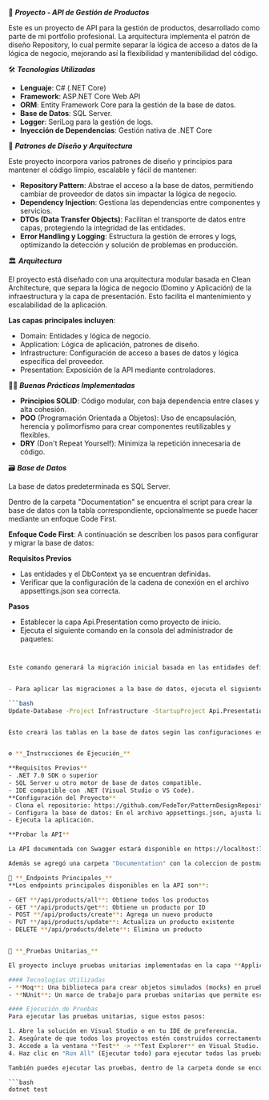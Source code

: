 📂 **_Proyecto - API de Gestión de Productos_**

Este es un proyecto de API para la gestión de productos, desarrollado como parte de mi portfolio profesional. La arquitectura implementa el patrón de diseño Repository, lo cual permite 
separar la lógica de acceso a datos de la lógica de negocio, mejorando así la flexibilidad y mantenibilidad del código.

🛠️ **_Tecnologías Utilizadas_**

- **Lenguaje**: C# (.NET Core)
- **Framework**: ASP.NET Core Web API
- **ORM**: Entity Framework Core para la gestión de la base de datos.
- **Base de Datos**: SQL Server.
- **Logger**: SeriLog para la gestión de logs.
- **Inyección de Dependencias**: Gestión nativa de .NET Core

🎨 **_Patrones de Diseño y Arquitectura_**

Este proyecto incorpora varios patrones de diseño y principios para mantener el código limpio, escalable y fácil de mantener:

- **Repository Pattern**: Abstrae el acceso a la base de datos, permitiendo cambiar de proveedor de datos sin impactar la lógica de negocio.
- **Dependency Injection**: Gestiona las dependencias entre componentes y servicios.
- **DTOs (Data Transfer Objects)**: Facilitan el transporte de datos entre capas, protegiendo la integridad de las entidades.
- **Error Handling y Logging**: Estructura la gestión de errores y logs, optimizando la detección y solución de problemas en producción.

🏛️ **_Arquitectura_**

El proyecto está diseñado con una arquitectura modular basada en Clean Architecture, que separa la lógica de negocio (Domino y Aplicación) de la infraestructura y la capa de presentación. 
Esto facilita el mantenimiento y escalabilidad de la aplicación.

**Las capas principales incluyen**:

- Domain: Entidades y lógica de negocio.
- Application: Lógica de aplicación, patrones de diseño.
- Infrastructure: Configuración de acceso a bases de datos y lógica específica del proveedor.
- Presentation: Exposición de la API mediante controladores.

👨‍🏫 **_Buenas Prácticas Implementadas_**

- **Principios SOLID**: Código modular, con baja dependencia entre clases y alta cohesión.
- **POO** (Programación Orientada a Objetos): Uso de encapsulación, herencia y polimorfismo para crear componentes reutilizables y flexibles.
- **DRY** (Don't Repeat Yourself): Minimiza la repetición innecesaria de código.

🗃️ **_Base de Datos_**

La base de datos predeterminada es SQL Server.

Dentro de la carpeta "Documentation" se encuentra el script para crear la base de datos con la tabla correspondiente, opcionalmente se puede hacer mediante un enfoque Code First.

**Enfoque Code First**: A continuación se describen los pasos para configurar y migrar la base de datos:

**Requisitos Previos**
- Las entidades y el DbContext ya se encuentran definidas.
- Verificar que la configuración de la cadena de conexión en el archivo appsettings.json sea correcta.
  
**Pasos**
- Establecer la capa Api.Presentation como proyecto de inicio.
- Ejecuta el siguiente comando en la consola del administrador de paquetes:


```bash Add-Migration InitialCreate -Project Infrastructure -StartupProject Api.Presentation


Este comando generará la migración inicial basada en las entidades definidas.


- Para aplicar las migraciones a la base de datos, ejecuta el siguiente comando:

```bash
Update-Database -Project Infrastructure -StartupProject Api.Presentation


Esto creará las tablas en la base de datos según las configuraciones especificadas en el DbContext.


⚙️ **_Instrucciones de Ejecución_**

**Requisitos Previos**
- .NET 7.0 SDK o superior
- SQL Server u otro motor de base de datos compatible.
- IDE compatible con .NET (Visual Studio o VS Code).
**Configuración del Proyecto**
- Clona el repositorio: https://github.com/FedeTor/PatternDesignRepository.git
- Configura la base de datos: En el archivo appsettings.json, ajusta la cadena de conexión a la base de datos.
- Ejecuta la aplicación.

**Probar la API**

La API documentada con Swagger estará disponible en https://localhost:7084/swagger

Además se agregó una carpeta "Documentation" con la coleccion de postman, solo queda descargarla e importarla si se desea utilizar.

📜 **_Endpoints Principales_**
**Los endpoints principales disponibles en la API son**:

- GET **/api/products/all**: Obtiene todos los productos
- GET **/api/products/get**: Obtiene un producto por ID
- POST **/api/products/create**: Agrega un nuevo producto
- PUT **/api/products/update**: Actualiza un producto existente
- DELETE **/api/products/delete**: Elimina un producto


🧪 **_Pruebas Unitarias_**

El proyecto incluye pruebas unitarias implementadas en la capa **Application.Tests** utilizando **Moq** y **NUnit**. Estas pruebas aseguran la calidad y la estabilidad del código, permitiendo identificar y corregir errores de manera temprana.

#### Tecnologías Utilizadas
- **Moq**: Una biblioteca para crear objetos simulados (mocks) en pruebas unitarias, lo que permite simular el comportamiento de las dependencias de las clases que se están probando.
- **NUnit**: Un marco de trabajo para pruebas unitarias que permite escribir y ejecutar pruebas en .NET.

#### Ejecución de Pruebas
Para ejecutar las pruebas unitarias, sigue estos pasos:

1. Abre la solución en Visual Studio o en tu IDE de preferencia.
2. Asegúrate de que todos los proyectos estén construidos correctamente.
3. Accede a la ventana **Test** -> **Test Explorer** en Visual Studio.
4. Haz clic en "Run All" (Ejecutar todo) para ejecutar todas las pruebas.

También puedes ejecutar las pruebas, dentro de la carpeta donde se encuentran las pruebas, desde la línea de comandos utilizando el siguiente comando:

```bash
dotnet test
